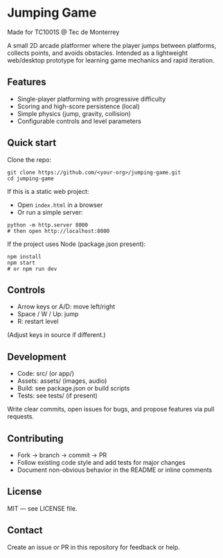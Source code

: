 # Jumping Game

Made for TC1001S @ Tec de Monterrey

A small 2D arcade platformer where the player jumps between platforms, collects points, and avoids obstacles. Intended as a lightweight web/desktop prototype for learning game mechanics and rapid iteration.

## Features
- Single-player platforming with progressive difficulty
- Scoring and high-score persistence (local)
- Simple physics (jump, gravity, collision)
- Configurable controls and level parameters

## Quick start

Clone the repo:
```
git clone https://github.com/<your-org>/jumping-game.git
cd jumping-game
```

If this is a static web project:
- Open `index.html` in a browser
- Or run a simple server:
```
python -m http.server 8000
# then open http://localhost:8000
```

If the project uses Node (package.json present):
```
npm install
npm start
# or npm run dev
```

## Controls
- Arrow keys or A/D: move left/right
- Space / W / Up: jump
- R: restart level

(Adjust keys in source if different.)

## Development
- Code: src/ (or app/)
- Assets: assets/ (images, audio)
- Build: see package.json or build scripts
- Tests: see tests/ (if present)

Write clear commits, open issues for bugs, and propose features via pull requests.

## Contributing
- Fork → branch → commit → PR
- Follow existing code style and add tests for major changes
- Document non-obvious behavior in the README or inline comments

## License
MIT — see LICENSE file.

## Contact
Create an issue or PR in this repository for feedback or help.